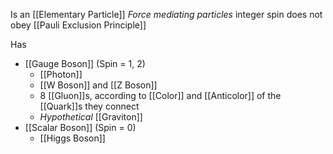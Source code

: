 Is an [[Elementary Particle]]
*Force mediating particles*
integer spin
does not obey [[Pauli Exclusion Principle]]

Has
* [[Gauge Boson]] (Spin = 1, 2)
	* [[Photon]]
	* [[W Boson]] and [[Z Boson]]
	* 8 [[Gluon]]s, according to [[Color]] and [[Anticolor]] of the [[Quark]]s they connect
	* *Hypothetical* [[Graviton]]
* [[Scalar Boson]] (Spin = 0)
	* [[Higgs Boson]]